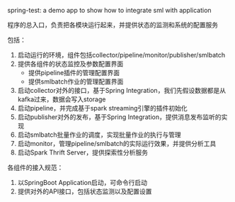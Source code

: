 spring-test: a demo app to show how to integrate sml with application

程序的总入口，负责把各模块运行起来，并提供状态的监测和系统的配置服务

包括：
1. 启动运行的环境，组件包括collector/pipeline/monitor/publisher/smlbatch
2. 提供各组件的状态监控及参数配置界面
   - 提供pipeline插件的管理配置界面
   - 提供smlbatch作业的管理配置界面
3. 启动collector对外的接口，基于Spring Integration，我们先假设数据都是从kafka过来，数据会写入storage
4. 启动pipeline，并完成基于spark streaming引擎的插件初始化
5. 启动publisher对外的发布，基于Spring Integration，提供消息发布监听的实现
6. 启动smlbatch批量作业的调度，实现批量作业的执行与管理
7. 启动monitor，管理pipeline/smlbatch的实际运行效果，并提供分析工具
7. 启动Spark Thrift Server，提供探索性分析服务


各组件的接入规范：
1. 以SpringBoot Application启动，可命令行启动
2. 提供对外的API接口，包括状态监测以及配置设置
